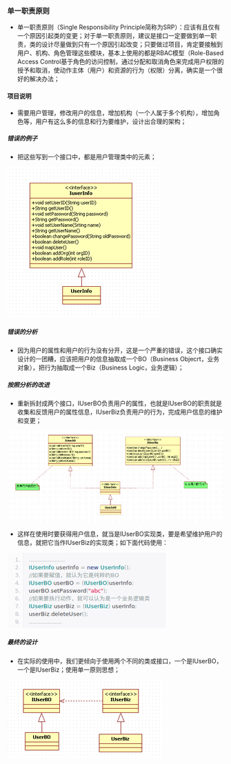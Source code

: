 ### 单一职责原则
+ 单一职责原则（Single Responsibility Principle简称为SRP）：应该有且仅有一个原因引起类的变更；对于单一职责原则，建议是接口一定要做到单一职责，类的设计尽量做到只有一个原因引起改变；只要做过项目，肯定要接触到用户、机构、角色管理这些模块，基本上使用的都是RBAC模型（Role-Based Access Control基于角色的访问控制，通过分配和取消角色来完成用户权限的授予和取消，使动作主体（用户）和资源的行为（权限）分离，确实是一个很好的解决办法；
#### 项目说明
+ 需要用户管理，修改用户的信息，增加机构（一个人属于多个机构），增加角色等，用户有这么多的信息和行为要维护，设计出合理的架构；
##### 错误的例子
+ 把这些写到一个接口中，都是用户管理类中的元素；

![image](https://github.com/ningbaoqi/DesignModeAndFramework/blob/master/gif/pic-1.jpg)

##### 错误的分析
+ 因为用户的属性和用户的行为没有分开，这是一个严重的错误，这个接口确实设计的一团糟，应该把用户的信息抽取成一个BO（Business Objecrt，业务对象），把行为抽取成一个Biz（Business Logic，业务逻辑）；
##### 按照分析的改进
+ 重新拆封成两个接口，IUserBO负责用户的属性，也就是IUserBO的职责就是收集和反馈用户的属性信息，IUserBiz负责用户的行为，完成用户信息的维护和变更；

![image](https://github.com/ningbaoqi/DesignModeAndFramework/blob/master/gif/pic-2.jpg)

+ 这样在使用时要获得用户信息，就当是IUserBO实现类，要是希望维护用户的信息，就把它当作IUserBiz的实现类；如下面代码使用：

![image](https://github.com/ningbaoqi/DesignModeAndFramework/blob/master/gif/pic-3.jpg)

##### 最终的设计
+ 在实际的使用中，我们更倾向于使用两个不同的类或接口，一个是IUserBO，一个是IUserBiz；使用单一原则思想；

![image](https://github.com/ningbaoqi/DesignModeAndFramework/blob/master/gif/pic-4.jpg)

